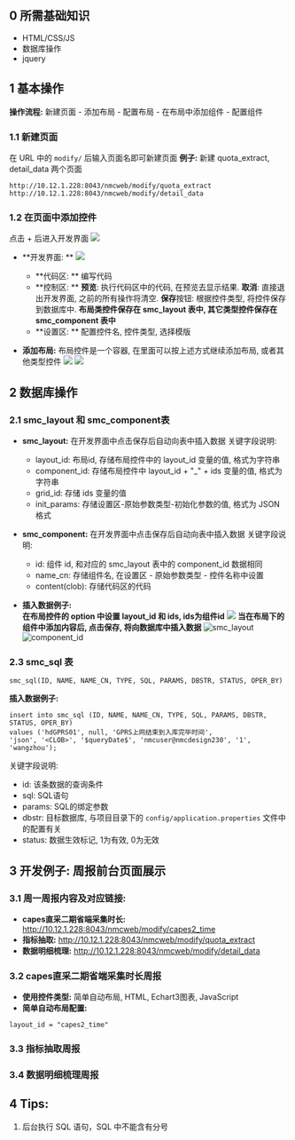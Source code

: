 ## 0 所需基础知识
- HTML/CSS/JS
- 数据库操作
- jquery

## 1 基本操作
**操作流程:** 新建页面 - 添加布局 - 配置布局 - 在布局中添加组件 - 配置组件
### 1.1 新建页面
 在 URL 中的 `modify/` 后输入页面名即可新建页面
**例子:** 新建 quota_extract, detail_data 两个页面
```
http://10.12.1.228:8043/nmcweb/modify/quota_extract
http://10.12.1.228:8043/nmcweb/modify/detail_data
```
### 1.2 在页面中添加控件
点击 + 后进入开发界面
![](http://upload-images.jianshu.io/upload_images/3022282-b2bb1ecc53668842.png?imageMogr2/auto-orient/strip%7CimageView2/2/w/1240)

- **开发界面: **
![](http://upload-images.jianshu.io/upload_images/3022282-500d9e8a7868a8f4.png?imageMogr2/auto-orient/strip%7CimageView2/2/w/1240)
  
  - **代码区: ** 编写代码
  - **控制区: ** **预览**: 执行代码区中的代码, 在预览去显示结果. **取消**: 直接退出开发界面, 之前的所有操作将清空. **保存**按钮: 根据控件类型, 将控件保存到数据库中. **布局类控件保存在 smc_layout 表中, 其它类型控件保存在 smc_component 表中**
  - **设置区: ** 配置控件名, 控件类型, 选择模版 

- **添加布局:** 布局控件是一个容器, 在里面可以按上述方式继续添加布局, 或者其他类型控件
![](http://upload-images.jianshu.io/upload_images/3022282-4d1df7b92ed4c1db.png?imageMogr2/auto-orient/strip%7CimageView2/2/w/1240)
![](http://upload-images.jianshu.io/upload_images/3022282-97df4bab4f23ffe6.png?imageMogr2/auto-orient/strip%7CimageView2/2/w/1240)

## 2 数据库操作
### 2.1 smc_layout 和 smc_component表
- **smc_layout:** 在开发界面中点击保存后自动向表中插入数据
关键字段说明:
  * layout_id: 布局id, 存储布局控件中的 layout_id 变量的值, 格式为字符串
  * component_id: 存储布局控件中 layout_id + "_" + ids 变量的值, 格式为字符串
  * grid_id: 存储 ids 变量的值
  * init_params: 存储设置区-原始参数类型-初始化参数的值, 格式为 JSON 格式

- **smc_component:** 在开发界面中点击保存后自动向表中插入数据 
关键字段说明:
  * id: 组件 id, 和对应的 smc_layout 表中的 component_id 数据相同
  * name_cn: 存储组件名, 在设置区 - 原始参数类型 - 控件名称中设置
  * content(clob): 存储代码区的代码

- **插入数据例子:**  
**在布局控件的 option 中设置 layout_id 和 ids, ids为组件id**
![](http://upload-images.jianshu.io/upload_images/3022282-b23c3c2d67c601c0.png?imageMogr2/auto-orient/strip%7CimageView2/2/w/1240)
**当在布局下的组件中添加内容后, 点击保存, 将向数据库中插入数据**
![smc_layout](http://upload-images.jianshu.io/upload_images/3022282-d747d30a8707ff34.png?imageMogr2/auto-orient/strip%7CimageView2/2/w/1240)
![component_id](http://upload-images.jianshu.io/upload_images/3022282-83ad4cbebffc9244.png?imageMogr2/auto-orient/strip%7CimageView2/2/w/1240)

### 2.3 smc_sql 表
```
smc_sql(ID, NAME, NAME_CN, TYPE, SQL, PARAMS, DBSTR, STATUS, OPER_BY)
```
**插入数据例子:** 
```
insert into smc_sql (ID, NAME, NAME_CN, TYPE, SQL, PARAMS, DBSTR, STATUS, OPER_BY)
values ('hdGPRS01', null, 'GPRS上网结束到入库完毕时间', 
'json', '<CLOB>', '$queryDate$', 'nmcuser@nmcdesign230', '1', 'wangzhou');
```
关键字段说明:
  * id: 该条数据的查询条件
  * sql: SQL语句
  * params: SQL的绑定参数
  * dbstr: 目标数据库, 与项目目录下的 `config/application.properties` 文件中的配置有关
  * status: 数据生效标记, 1为有效, 0为无效

## 3 开发例子: 周报前台页面展示
### 3.1 周一周报内容及对应链接: 
- **capes直采二期省端采集时长:** http://10.12.1.228:8043/nmcweb/modify/capes2_time
- **指标抽取:** http://10.12.1.228:8043/nmcweb/modify/quota_extract
- **数据明细梳理:** http://10.12.1.228:8043/nmcweb/modify/detail_data

### 3.2 capes直采二期省端采集时长周报
- **使用控件类型:** 简单自动布局, HTML, Echart3图表, JavaScript
- **简单自动布局配置:** 
```
layout_id = "capes2_time"
```



### 3.3 指标抽取周报

### 3.4 数据明细梳理周报




## 4 Tips:
1. 后台执行 SQL 语句，SQL 中不能含有分号
